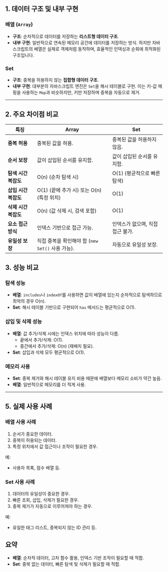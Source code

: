 ## 1. **데이터 구조 및 내부 구현**

### 배열 (`Array`)

- **구조**: 순차적으로 데이터를 저장하는 **리스트형 데이터 구조**.
- **내부 구현**: 일반적으로 연속된 메모리 공간에 데이터를 저장하는 방식. 하지만 자바스크립트의 배열은 실제로 객체처럼 동작하며, 효율적인 인덱싱과 순회에 최적화된 구조입니다.

### Set

- **구조**: 중복을 허용하지 않는 **집합형 데이터 구조**.
- **내부 구현**: 대부분의 자바스크립트 엔진은 `Set`을 해시 테이블로 구현. 이는 키-값 매핑을 사용하는 `Map`과 비슷하지만, 키만 저장하며 중복을 자동으로 제거.

---

## 2. **주요 차이점 비교**

|**특징**|**Array**|**Set**|
|---|---|---|
|**중복 허용**|중복된 값을 허용.|중복된 값을 허용하지 않음.|
|**순서 보장**|값이 삽입된 순서를 유지함.|값이 삽입된 순서를 유지함.|
|**탐색 시간 복잡도**|O(n) (순차 탐색 시)|O(1) (평균적으로 빠른 탐색)|
|**삽입 시간 복잡도**|O(1) (끝에 추가 시) 또는 O(n) (특정 위치)|O(1)|
|**삭제 시간 복잡도**|O(n) (값 삭제 시, 검색 포함)|O(1)|
|**요소 접근 방식**|인덱스 기반으로 접근 가능.|인덱스가 없으며, 직접 접근 불가.|
|**유일성 보장**|직접 중복을 확인해야 함 (`new Set()` 사용 가능).|자동으로 유일성 보장.|

## 3. **성능 비교**

### 탐색 성능

- **배열**: `includes`나 `indexOf`를 사용하면 값이 배열에 있는지 순차적으로 탐색하므로 최악의 경우 O(n).
- **Set**: 해시 테이블 기반으로 구현되어 `has` 메서드는 평균적으로 O(1).

### 삽입 및 삭제 성능

- **배열**: 값 추가/삭제 시에는 인덱스 위치에 따라 성능이 다름.
    - 끝에서 추가/삭제: O(1).
    - 중간에서 추가/삭제: O(n) (재배치 필요).
- **Set**: 삽입과 삭제 모두 평균적으로 O(1).

### 메모리 사용

- **Set**: 중복 제거와 해시 테이블 유지 비용 때문에 배열보다 메모리 소비가 약간 높음.
- **배열**: 일반적으로 메모리를 더 적게 사용.

---

## 5. **실제 사용 사례**

### 배열 사용 사례

1. 순서가 중요한 데이터.
2. 중복이 허용되는 데이터.
3. 특정 위치에서 값 접근이나 조작이 필요한 경우.

예:

- 사용자 목록, 점수 배열 등.

### Set 사용 사례

1. 데이터의 유일성이 중요한 경우.
2. 빠른 조회, 삽입, 삭제가 필요한 경우.
3. 중복 제거가 자동으로 이루어져야 하는 경우.

예:

- 유일한 태그 리스트, 중복되지 않는 ID 관리 등.

## 요약

- **배열**: 순차적 데이터, 고차 함수 활용, 인덱스 기반 조작이 필요할 때 적합.
- **Set**: 중복 없는 데이터, 빠른 탐색 및 삭제가 필요할 때 적합.